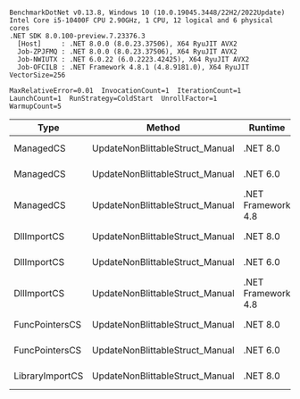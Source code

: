 ```

BenchmarkDotNet v0.13.8, Windows 10 (10.0.19045.3448/22H2/2022Update)
Intel Core i5-10400F CPU 2.90GHz, 1 CPU, 12 logical and 6 physical cores
.NET SDK 8.0.100-preview.7.23376.3
  [Host]     : .NET 8.0.0 (8.0.23.37506), X64 RyuJIT AVX2
  Job-ZPJFMQ : .NET 8.0.0 (8.0.23.37506), X64 RyuJIT AVX2
  Job-NWIUTX : .NET 6.0.22 (6.0.2223.42425), X64 RyuJIT AVX2
  Job-OFCILB : .NET Framework 4.8.1 (4.8.9181.0), X64 RyuJIT VectorSize=256

MaxRelativeError=0.01  InvocationCount=1  IterationCount=1  
LaunchCount=1  RunStrategy=ColdStart  UnrollFactor=1  
WarmupCount=5  

```
| Type            | Method                          | Runtime            | input                | Mean        | Error | Median      | Min         | Max         | Allocated |
|---------------- |-------------------------------- |------------------- |--------------------- |------------:|------:|------------:|------------:|------------:|----------:|
| ManagedCS       | UpdateNonBlittableStruct_Manual | .NET 8.0           | PInvo(...)truct [49] |    506.3 μs |    NA |    506.3 μs |    506.3 μs |    506.3 μs |     480 B |
| ManagedCS       | UpdateNonBlittableStruct_Manual | .NET 6.0           | PInvo(...)truct [49] |    665.4 μs |    NA |    665.4 μs |    665.4 μs |    665.4 μs |     720 B |
| ManagedCS       | UpdateNonBlittableStruct_Manual | .NET Framework 4.8 | PInvo(...)truct [49] |    735.2 μs |    NA |    735.2 μs |    735.2 μs |    735.2 μs |         - |
| DllImportCS     | UpdateNonBlittableStruct_Manual | .NET 8.0           | PInvo(...)truct [49] | 18,642.4 μs |    NA | 18,642.4 μs | 18,642.4 μs | 18,642.4 μs |     472 B |
| DllImportCS     | UpdateNonBlittableStruct_Manual | .NET 6.0           | PInvo(...)truct [49] | 18,812.6 μs |    NA | 18,812.6 μs | 18,812.6 μs | 18,812.6 μs |     712 B |
| DllImportCS     | UpdateNonBlittableStruct_Manual | .NET Framework 4.8 | PInvo(...)truct [49] | 19,514.6 μs |    NA | 19,514.6 μs | 19,514.6 μs | 19,514.6 μs |         - |
| FuncPointersCS  | UpdateNonBlittableStruct_Manual | .NET 8.0           | PInvo(...)truct [49] | 30,013.7 μs |    NA | 30,013.7 μs | 30,013.7 μs | 30,013.7 μs |     472 B |
| FuncPointersCS  | UpdateNonBlittableStruct_Manual | .NET 6.0           | PInvo(...)truct [49] | 30,205.7 μs |    NA | 30,205.7 μs | 30,205.7 μs | 30,205.7 μs |     712 B |
| LibraryImportCS | UpdateNonBlittableStruct_Manual | .NET 8.0           | PInvo(...)truct [49] | 30,784.0 μs |    NA | 30,784.0 μs | 30,784.0 μs | 30,784.0 μs |     472 B |
